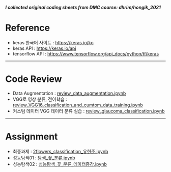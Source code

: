 **_I collected original coding sheets from DMC course: dhrim/hongik_2021_**

# Reference
- keras 한국어 사이트 : https://keras.io/ko
- keras API : https://keras.io/api
- tensorflow API : https://www.tensorflow.org/api_docs/python/tf/keras
---
# Code Review
- Data Augmentation : [review_data_augmentation.ipynb](https://github.com/JuNoe2020/DMC_class_2021/blob/main/Deep_Learning_code_review/review_data_augmentation.ipynb)
- VGG로 영상 분류, 전이학습 : [review_VGG16_classification_and_cumtom_data_training.ipynb](https://github.com/JuNoe2020/DMC_class_2021/blob/main/Deep_Learning_code_review/review_VGG16_classification_and_cumtom_data_training.ipynb)
- 커스텀 데이터 VGG 데이터 분류 실습 : [review_glaucoma_classification.ipynb](https://github.com/JuNoe2020/DMC_class_2021/blob/main/Deep_Learning_code_review/review_glaucoma_classification.ipynb)
---
# Assignment
- 최종과제 : [2flowers_classification_유현준.ipynb](https://github.com/JuNoe2020/DMC_class_2021/blob/main/Deep_Learning_code_review/%202flowers_classification_%EC%9C%A0%ED%98%84%EC%A4%80.ipynb)
- 성능탐색01 : [탐색_꽃_분류.ipynb](https://github.com/JuNoe2020/DMC_class_2021/blob/main/Deep_Learning_code_review/%ED%83%90%EC%83%89_%EA%BD%83_%EB%B6%84%EB%A5%98.ipynb)
- 성능탐색02 : [성능탐색_꽃_분류_데이터증강.ipynb](https://github.com/JuNoe2020/DMC_class_2021/blob/main/Deep_Learning_code_review/%ED%83%90%EC%83%89_%EA%BD%83_%EB%B6%84%EB%A5%98_%EB%8D%B0%EC%9D%B4%ED%84%B0%EC%A6%9D%EA%B0%95.ipynb) 
